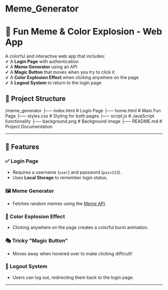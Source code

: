 # Meme_Generator
# 🎨 Fun Meme & Color Explosion - Web App

A colorful and interactive web app that includes:  
✔ A **Login Page** with authentication  
✔ A **Meme Generator** using an API  
✔ A **Magic Button** that moves when you try to click it  
✔ A **Color Explosion Effect** when clicking anywhere on the page  
✔ A **Logout System** to return to the login page  


## 📂 Project Structure  
/meme_generator
  ├── index.html        # Login Page
  ├── home.html         # Main Fun Page
  ├── styles.css        # Styling for both pages
  ├── script.js         # JavaScript functionality
  ├── background.png    # Background image
  ├── README.md         # Project Documentation


---

## 📜 Features  

### ✅ Login Page  
- Requires a username (`user`) and password (`pass123`).  
- Uses **Local Storage** to remember login status.  

### 🖼 Meme Generator  
- Fetches random memes using the [Meme API](https://meme-api.com).  

### 🎨 Color Explosion Effect  
- Clicking anywhere on the page creates a colorful burst animation.  

### 🎭 Tricky "Magic Button"  
- Moves away when hovered over to make clicking difficult!  

### 🔐 Logout System  
- Users can log out, redirecting them back to the login page.  

---


